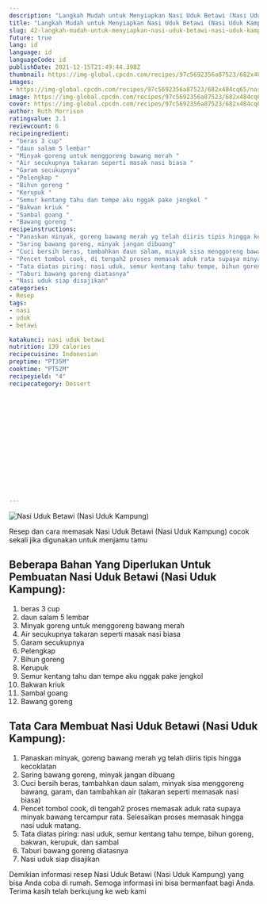 ```yaml
---
description: "Langkah Mudah untuk Menyiapkan Nasi Uduk Betawi (Nasi Uduk Kampung), Enak"
title: "Langkah Mudah untuk Menyiapkan Nasi Uduk Betawi (Nasi Uduk Kampung), Enak"
slug: 42-langkah-mudah-untuk-menyiapkan-nasi-uduk-betawi-nasi-uduk-kampung-enak
future: true
lang: id
language: id
languageCode: id
publishDate: 2021-12-15T21:49:44.398Z 
thumbnail: https://img-global.cpcdn.com/recipes/97c5692356a87523/682x484cq65/nasi-uduk-betawi-nasi-uduk-kampung-foto-resep-utama.webp
images:
- https://img-global.cpcdn.com/recipes/97c5692356a87523/682x484cq65/nasi-uduk-betawi-nasi-uduk-kampung-foto-resep-utama.webp
image: https://img-global.cpcdn.com/recipes/97c5692356a87523/682x484cq65/nasi-uduk-betawi-nasi-uduk-kampung-foto-resep-utama.webp
cover: https://img-global.cpcdn.com/recipes/97c5692356a87523/682x484cq65/nasi-uduk-betawi-nasi-uduk-kampung-foto-resep-utama.webp
author: Ruth Morrison
ratingvalue: 3.1
reviewcount: 6
recipeingredient:
- "beras 3 cup"
- "daun salam 5 lembar"
- "Minyak goreng untuk menggoreng bawang merah "
- "Air secukupnya takaran seperti masak nasi biasa "
- "Garam secukupnya"
- "Pelengkap "
- "Bihun goreng "
- "Kerupuk "
- "Semur kentang tahu dan tempe aku nggak pake jengkol "
- "Bakwan kriuk "
- "Sambal goang "
- "Bawang goreng "
recipeinstructions:
- "Panaskan minyak, goreng bawang merah yg telah diiris tipis hingga kecoklatan"
- "Saring bawang goreng, minyak jangan dibuang"
- "Cuci bersih beras, tambahkan daun salam, minyak sisa menggoreng bawang, garam, dan tambahkan air (takaran seperti memasak nasi biasa)"
- "Pencet tombol cook, di tengah2 proses memasak aduk rata supaya minyak bawang tercampur rata. Selesaikan proses memasak hingga nasi uduk matang."
- "Tata diatas piring: nasi uduk, semur kentang tahu tempe, bihun goreng, bakwan, kerupuk, dan sambal"
- "Taburi bawang goreng diatasnya"
- "Nasi uduk siap disajikan"
categories:
- Resep
tags:
- nasi
- uduk
- betawi

katakunci: nasi uduk betawi 
nutrition: 139 calories
recipecuisine: Indonesian
preptime: "PT35M"
cooktime: "PT52M"
recipeyield: "4"
recipecategory: Dessert


     
    
    
    
    
    
    
    
    
    
    
      
    
---
```



![Nasi Uduk Betawi (Nasi Uduk Kampung)](https://img-global.cpcdn.com/recipes/97c5692356a87523/682x484cq65/nasi-uduk-betawi-nasi-uduk-kampung-foto-resep-utama.webp)

Resep dan cara memasak  Nasi Uduk Betawi (Nasi Uduk Kampung) cocok sekali jika digunakan untuk menjamu tamu

<!--inarticleads1-->

## Beberapa Bahan Yang Diperlukan Untuk Pembuatan Nasi Uduk Betawi (Nasi Uduk Kampung):

1. beras 3 cup
1. daun salam 5 lembar
1. Minyak goreng untuk menggoreng bawang merah 
1. Air secukupnya takaran seperti masak nasi biasa 
1. Garam secukupnya
1. Pelengkap 
1. Bihun goreng 
1. Kerupuk 
1. Semur kentang tahu dan tempe aku nggak pake jengkol 
1. Bakwan kriuk 
1. Sambal goang 
1. Bawang goreng 



<!--inarticleads2-->

## Tata Cara Membuat Nasi Uduk Betawi (Nasi Uduk Kampung):

1. Panaskan minyak, goreng bawang merah yg telah diiris tipis hingga kecoklatan
1. Saring bawang goreng, minyak jangan dibuang
1. Cuci bersih beras, tambahkan daun salam, minyak sisa menggoreng bawang, garam, dan tambahkan air (takaran seperti memasak nasi biasa)
1. Pencet tombol cook, di tengah2 proses memasak aduk rata supaya minyak bawang tercampur rata. Selesaikan proses memasak hingga nasi uduk matang.
1. Tata diatas piring: nasi uduk, semur kentang tahu tempe, bihun goreng, bakwan, kerupuk, dan sambal
1. Taburi bawang goreng diatasnya
1. Nasi uduk siap disajikan




Demikian informasi  resep Nasi Uduk Betawi (Nasi Uduk Kampung)   yang bisa Anda coba di rumah. Semoga informasi ini bisa bermanfaat bagi Anda. Terima kasih telah berkujung ke web kami
